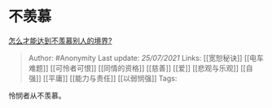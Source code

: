 # 不羡慕
[怎么才能达到不羡慕别人的境界?](https://www.zhihu.com/question/473057846/answer/2015663219)

> Author: #Anonymity 
Last update: *25/07/2021* 
Links: [[宽恕秘诀]] [[电车难题]] [[可怜者可恨]] [[同情的资格]] [[慈善]] [[爱]] [[悲观与乐观]] [[自强]] [[平庸]] [[能力与责任]] [[以弱悯强]]
Tags:   

怜悯者从不羡慕。